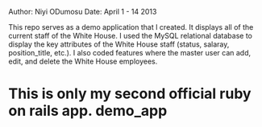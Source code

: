 Author: Niyi ODumosu
Date: April 1 - 14 2013

This repo serves as a demo application that I created. It displays all of the current staff of the White House.
I used the MySQL relational database to display the key attributes of the White House staff (status, salaray,
position_title, etc.). I also coded features where the master user can add, edit, and delete the White House employees.

This is only my second official ruby on rails app.
demo_app
========
